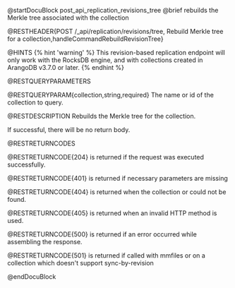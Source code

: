 
@startDocuBlock post_api_replication_revisions_tree
@brief rebuilds the Merkle tree associated with the collection

@RESTHEADER{POST /_api/replication/revisions/tree, Rebuild Merkle tree for a collection,handleCommandRebuildRevisionTree}

@HINTS
{% hint 'warning' %}
This revision-based replication endpoint will only work with the RocksDB
engine, and with collections created in ArangoDB v3.7.0 or later.
{% endhint %}

@RESTQUERYPARAMETERS

@RESTQUERYPARAM{collection,string,required}
The name or id of the collection to query.

@RESTDESCRIPTION
Rebuilds the Merkle tree for the collection.

If successful, there will be no return body.

@RESTRETURNCODES

@RESTRETURNCODE{204}
is returned if the request was executed successfully.

@RESTRETURNCODE{401}
is returned if necessary parameters are missing

@RESTRETURNCODE{404}
is returned when the collection or could not be found.

@RESTRETURNCODE{405}
is returned when an invalid HTTP method is used.

@RESTRETURNCODE{500}
is returned if an error occurred while assembling the response.

@RESTRETURNCODE{501}
is returned if called with mmfiles or on a collection which doesn't support
sync-by-revision

@endDocuBlock
